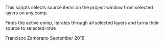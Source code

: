 This scripts selects source items on the project window
from selected layers on any comp.

Finds the active comp, iterates through all selected layers
and turns their source to selected=true

Francisco Zamorano
September 2016
